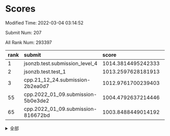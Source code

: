 # Scores

Modified Time: 2022-03-04 03:14:52

Submit Num: 207

All Rank Num: 293397

| rank |               submit               |       score        |       sigma        | pk_num |
| :--- | :--------------------------------- | :----------------- | :----------------- | :----- |
| 1    | jsonzb.test.submission_level_4     | 1014.3814495242333 | 0.8363477206375146 | 5669   |
| 2    | jsonzb.test.test_1                 | 1013.2597628181913 | 0.80448627555711   | 5666   |
| 3    | cpp.21_12_24.submission-2b2ea0d7   | 1012.9761700239403 | 0.7964910563636874 | 5673   |
| 55   | cpp.2022_01_09.submission-5b0e3de2 | 1004.4792637214446 | 0.7208921412725552 | 5670   |
| 65   | cpp.2022_01_09.submission-816672bd | 1003.8488449014192 | 0.7063691974998909 | 5669   |


<details>
<summary>全部</summary>

| rank |                 submit                 |       score        |       sigma        | pk_num |
| :--- | :------------------------------------- | :----------------- | :----------------- | :----- |
| 1    | jsonzb.test.submission_level_4         | 1014.3814495242333 | 0.8363477206375146 | 5669   |
| 2    | jsonzb.test.test_1                     | 1013.2597628181913 | 0.80448627555711   | 5666   |
| 3    | cpp.21_12_24.submission-2b2ea0d7       | 1012.9761700239403 | 0.7964910563636874 | 5673   |
| 4    | gobigger.level_3.submission_level_3_29 | 1011.6911332048144 | 0.7739631531424603 | 5676   |
| 5    | gobigger.level_3.submission_level_3_35 | 1011.5320938133054 | 0.7919261791371915 | 5671   |
| 6    | gobigger.level_3.submission_level_3_38 | 1011.2671383962032 | 0.7627879621817897 | 5669   |
| 7    | gobigger.level_3.submission_level_3_14 | 1011.1826919290648 | 0.7597382054378075 | 5672   |
| 8    | gobigger.level_3.submission_level_3_47 | 1011.06746972692   | 0.7546050780767842 | 5665   |
| 9    | gobigger.level_3.submission_level_3_49 | 1011.027772146637  | 0.7583902877783154 | 5669   |
| 10   | gobigger.level_3.submission_level_3_3  | 1011.0063442706648 | 0.7773037617452272 | 5669   |
| 11   | gobigger.level_3.submission_level_3_2  | 1010.8509912476625 | 0.795524925471248  | 5676   |
| 12   | gobigger.level_3.submission_level_3_42 | 1010.7349094613508 | 0.751781412233788  | 5670   |
| 13   | gobigger.level_3.submission_level_3_18 | 1010.7271423005417 | 0.7553991670570162 | 5666   |
| 14   | gobigger.level_3.submission_level_3_4  | 1010.6655367668892 | 0.7496368356083857 | 5668   |
| 15   | gobigger.level_3.submission_level_3_31 | 1010.5584123455784 | 0.7689470622250897 | 5674   |
| 16   | gobigger.level_3.submission_level_3_8  | 1010.5526317211823 | 0.7553308760964529 | 5669   |
| 17   | gobigger.level_3.submission_level_3_10 | 1010.425452388204  | 0.7725076295920654 | 5670   |
| 18   | gobigger.level_3.submission_level_3_12 | 1010.4245047410135 | 0.7701729877680338 | 5668   |
| 19   | gobigger.level_3.submission_level_3_15 | 1010.4125756573086 | 0.7726469034546039 | 5668   |
| 20   | gobigger.level_3.submission_level_3_9  | 1010.4067098243206 | 0.783051660353892  | 5672   |
| 21   | gobigger.level_3.submission_level_3_17 | 1010.3480485977165 | 0.7507175066337406 | 5668   |
| 22   | gobigger.level_3.submission_level_3_0  | 1010.2864281381167 | 0.7689425937432935 | 5668   |
| 23   | gobigger.level_3.submission_level_3_36 | 1010.2751805169783 | 0.7617735600319193 | 5668   |
| 24   | gobigger.level_3.submission_level_3_28 | 1010.2729003426477 | 0.7553726672711327 | 5667   |
| 25   | gobigger.level_3.submission_level_3_19 | 1010.2201604642266 | 0.7517087243500494 | 5665   |
| 26   | gobigger.level_3.submission_level_3_30 | 1010.2147139879826 | 0.7655767088908297 | 5668   |
| 27   | gobigger.level_3.submission_level_3_39 | 1010.170754552881  | 0.768665014502446  | 5668   |
| 28   | gobigger.level_3.submission_level_3_16 | 1010.0887899208756 | 0.7617782653306411 | 5670   |
| 29   | gobigger.level_3.submission_level_3_40 | 1010.0119921447392 | 0.7870220390886927 | 5672   |
| 30   | gobigger.level_3.submission_level_3_46 | 1009.9549100734741 | 0.7706541797259376 | 5674   |
| 31   | gobigger.level_3.submission_level_3_26 | 1009.9486065516269 | 0.7632458148449835 | 5671   |
| 32   | gobigger.level_3.submission_level_3_41 | 1009.9341115028375 | 0.7608872393090159 | 5665   |
| 33   | gobigger.level_3.submission_level_3_27 | 1009.9285931411853 | 0.7498541225215387 | 5669   |
| 34   | gobigger.level_3.submission_level_3_37 | 1009.8897331184071 | 0.7478932537735188 | 5673   |
| 35   | gobigger.level_3.submission_level_3_20 | 1009.8562085187666 | 0.749863971239909  | 5673   |
| 36   | gobigger.level_3.submission_level_3_5  | 1009.8378749837156 | 0.7633905924893855 | 5667   |
| 37   | gobigger.level_3.submission_level_3_7  | 1009.7695736447241 | 0.7483348245713137 | 5676   |
| 38   | gobigger.level_3.submission_level_3_1  | 1009.7249819270725 | 0.7653746116942197 | 5665   |
| 39   | gobigger.level_3.submission_level_3_6  | 1009.6854086371376 | 0.747427945833322  | 5671   |
| 40   | gobigger.level_3.submission_level_3_45 | 1009.673415208972  | 0.7636150458382035 | 5668   |
| 41   | gobigger.level_3.submission_level_3_32 | 1009.6333142845479 | 0.7501155870582711 | 5671   |
| 42   | gobigger.level_3.submission_level_3_43 | 1009.5076205162904 | 0.7789452947448661 | 5671   |
| 43   | gobigger.level_3.submission_level_3_25 | 1009.4072190613002 | 0.7570209423333671 | 5668   |
| 44   | gobigger.level_3.submission_level_3_11 | 1009.3368085845232 | 0.7606174932497041 | 5673   |
| 45   | gobigger.level_3.submission_level_3_44 | 1009.3127825086764 | 0.7454422985864638 | 5670   |
| 46   | gobigger.level_3.submission_level_3_13 | 1009.2920500861236 | 0.7603533327773053 | 5666   |
| 47   | gobigger.level_3.submission_level_3_33 | 1009.2265021655688 | 0.7712620025768676 | 5672   |
| 48   | gobigger.level_3.submission_level_3_34 | 1009.1700718277427 | 0.7441356078756027 | 5670   |
| 49   | gobigger.level_3.submission_level_3_24 | 1009.0200945798288 | 0.7540094423092513 | 5667   |
| 50   | gobigger.level_3.submission_level_3_22 | 1009.0072132779868 | 0.7451503824046509 | 5670   |
| 51   | gobigger.level_3.submission_level_3_48 | 1008.8386569116204 | 0.7571698537210303 | 5669   |
| 52   | gobigger.level_3.submission_level_3_21 | 1008.7715236620201 | 0.7721139910436182 | 5666   |
| 53   | gobigger.level_3.submission_level_3_23 | 1007.1232555282157 | 0.7472753609197305 | 5673   |
| 54   | gobigger.level_1.submission_level_1_3  | 1004.9427526320358 | 0.7327107388648841 | 5665   |
| 55   | cpp.2022_01_09.submission-5b0e3de2     | 1004.4792637214446 | 0.7208921412725552 | 5670   |
| 56   | gobigger.level_1.submission_level_1_4  | 1004.3633045333975 | 0.7266236042252596 | 5668   |
| 57   | gobigger.level_1.submission_level_1_24 | 1004.3487936242012 | 0.725931096946357  | 5671   |
| 58   | gobigger.level_1.submission_level_1_38 | 1004.2393185697744 | 0.7172237745522636 | 5671   |
| 59   | gobigger.level_1.submission_level_1_11 | 1004.2007009407037 | 0.7241798846798707 | 5667   |
| 60   | gobigger.level_1.submission_level_1_16 | 1004.1672485209914 | 0.7146170864671464 | 5673   |
| 61   | gobigger.level_1.submission_level_1_12 | 1004.1470914027517 | 0.7322278137375758 | 5665   |
| 62   | gobigger.level_1.submission_level_1_19 | 1004.0549186346653 | 0.7226685516955177 | 5672   |
| 63   | gobigger.level_1.submission_level_1_8  | 1003.9345776251995 | 0.722484396482778  | 5670   |
| 64   | gobigger.level_1.submission_level_1_47 | 1003.8497419215857 | 0.7265215242706266 | 5670   |
| 65   | cpp.2022_01_09.submission-816672bd     | 1003.8488449014192 | 0.7063691974998909 | 5669   |
| 66   | gobigger.level_1.submission_level_1_27 | 1003.7079389478369 | 0.7138217281753935 | 5670   |
| 67   | gobigger.level_1.submission_level_1_13 | 1003.6989979750956 | 0.722633354527217  | 5675   |
| 68   | gobigger.level_1.submission_level_1_9  | 1003.6983525203591 | 0.7134296791318517 | 5666   |
| 69   | gobigger.level_1.submission_level_1_35 | 1003.644976805826  | 0.7074263907858283 | 5668   |
| 70   | gobigger.level_1.submission_level_1_20 | 1003.6328136689874 | 0.7190588378182454 | 5675   |
| 71   | gobigger.level_1.submission_level_1_29 | 1003.5321971100585 | 0.7163071992028203 | 5667   |
| 72   | gobigger.level_1.submission_level_1_0  | 1003.5292426550652 | 0.708921871941622  | 5668   |
| 73   | gobigger.level_1.submission_level_1_40 | 1003.4765096132058 | 0.7380327505931902 | 5670   |
| 74   | gobigger.level_1.submission_level_1_49 | 1003.4736627600817 | 0.7143125126289067 | 5668   |
| 75   | gobigger.level_1.submission_level_1_21 | 1003.4219143764839 | 0.7237444113935716 | 5670   |
| 76   | gobigger.level_1.submission_level_1_41 | 1003.3960490957472 | 0.7189581998142811 | 5671   |
| 77   | gobigger.level_1.submission_level_1_22 | 1003.3830337047157 | 0.7261971680128126 | 5669   |
| 78   | gobigger.level_1.submission_level_1_28 | 1003.3705945095321 | 0.7220118589635938 | 5668   |
| 79   | gobigger.level_1.submission_level_1_45 | 1003.3249468513774 | 0.7215456419111033 | 5665   |
| 80   | gobigger.level_1.submission_level_1_26 | 1003.2212935037574 | 0.7158800351391086 | 5674   |
| 81   | gobigger.level_1.submission_level_1_39 | 1003.2010633336888 | 0.7308911254770248 | 5670   |
| 82   | gobigger.level_1.submission_level_1_10 | 1003.17876226848   | 0.7307268094075154 | 5672   |
| 83   | gobigger.level_1.submission_level_1_43 | 1003.1716925133743 | 0.7170951378316188 | 5668   |
| 84   | gobigger.level_1.submission_level_1_46 | 1003.1517658284366 | 0.7225329587472263 | 5668   |
| 85   | gobigger.level_1.submission_level_1_5  | 1003.1252518899265 | 0.7260310027734169 | 5670   |
| 86   | gobigger.level_1.submission_level_1_7  | 1003.1015501789522 | 0.7176506360188236 | 5664   |
| 87   | gobigger.level_1.submission_level_1_15 | 1003.0960805157349 | 0.7195502468792475 | 5669   |
| 88   | gobigger.level_1.submission_level_1_37 | 1003.086452534635  | 0.718486668286634  | 5673   |
| 89   | gobigger.level_1.submission_level_1_42 | 1003.0311267790979 | 0.7302437965377175 | 5667   |
| 90   | gobigger.level_1.submission_level_1_6  | 1002.9425407105632 | 0.702748861704916  | 5670   |
| 91   | gobigger.level_1.submission_level_1_34 | 1002.843895181577  | 0.6979887237324468 | 5672   |
| 92   | gobigger.level_1.submission_level_1_1  | 1002.8314759168037 | 0.7220170785212398 | 5667   |
| 93   | gobigger.level_1.submission_level_1_25 | 1002.8307347667592 | 0.7221625192426717 | 5661   |
| 94   | gobigger.level_1.submission_level_1_18 | 1002.786627131854  | 0.7248282175287771 | 5669   |
| 95   | gobigger.level_1.submission_level_1_2  | 1002.7490329035179 | 0.7164225040611507 | 5669   |
| 96   | gobigger.level_1.submission_level_1_31 | 1002.7209168543174 | 0.7167015611123282 | 5670   |
| 97   | gobigger.level_1.submission_level_1_32 | 1002.6745956779986 | 0.7183983388095858 | 5668   |
| 98   | gobigger.level_1.submission_level_1_14 | 1002.595950907152  | 0.7217014144044342 | 5660   |
| 99   | gobigger.level_1.submission_level_1_36 | 1002.5197072393037 | 0.7066543040294692 | 5667   |
| 100  | gobigger.level_1.submission_level_1_17 | 1002.3569241090422 | 0.7093855662953898 | 5669   |
| 101  | gobigger.level_1.submission_level_1_44 | 1002.3273758386787 | 0.7087461352356036 | 5673   |
| 102  | gobigger.level_1.submission_level_1_23 | 1002.2452176728425 | 0.7106423703830946 | 5667   |
| 103  | gobigger.level_1.submission_level_1_33 | 1002.2048227161398 | 0.7103326138615065 | 5667   |
| 104  | gobigger.level_1.submission_level_1_30 | 1001.9470901733514 | 0.7197352869093924 | 5663   |
| 105  | gobigger.level_1.submission_level_1_48 | 1001.7157033912781 | 0.7079353882806375 | 5674   |
| 106  | gobigger.random.submission_random_32   | 997.2258401193866  | 0.702369252229365  | 5674   |
| 107  | gobigger.random.submission_random_28   | 997.0248704357235  | 0.7089941047062703 | 5665   |
| 108  | gobigger.random.submission_random_27   | 996.9775612235019  | 0.7121575647973087 | 5666   |
| 109  | gobigger.random.submission_random_15   | 996.807983234044   | 0.7138205758027877 | 5670   |
| 110  | gobigger.random.submission_random_36   | 996.7598499456442  | 0.7084494951057567 | 5672   |
| 111  | gobigger.random.submission_random_5    | 996.7491739740394  | 0.7128962238810949 | 5673   |
| 112  | gobigger.random.submission_random_37   | 996.6974651335354  | 0.7153237360334807 | 5669   |
| 113  | gobigger.random.submission_random_35   | 996.6907790272871  | 0.7214101883959048 | 5671   |
| 114  | gobigger.random.submission_random_9    | 996.6031506354691  | 0.712427621238013  | 5669   |
| 115  | gobigger.random.submission_random_43   | 996.5331419395857  | 0.7129556489280261 | 5671   |
| 116  | gobigger.random.submission_random_40   | 996.5157154363021  | 0.7093548177865244 | 5670   |
| 117  | gobigger.random.submission_random_1    | 996.4594181830375  | 0.7106331110117367 | 5670   |
| 118  | gobigger.random.submission_random_11   | 996.4399477849023  | 0.7061797061947804 | 5667   |
| 119  | gobigger.random.submission_random_49   | 996.4215032846922  | 0.7043394988269812 | 5670   |
| 120  | gobigger.random.submission_random_4    | 996.4046593432462  | 0.7038131882382854 | 5668   |
| 121  | gobigger.random.submission_random_39   | 996.39196977366    | 0.7129440070681358 | 5670   |
| 122  | gobigger.random.submission_random_3    | 996.1935465968851  | 0.7119034932353624 | 5672   |
| 123  | gobigger.random.submission_random_13   | 996.139187870173   | 0.7062615741796519 | 5668   |
| 124  | gobigger.random.submission_random_19   | 996.1171910161798  | 0.7049389439346638 | 5664   |
| 125  | gobigger.random.submission_random_10   | 996.0513963434116  | 0.7113071415951021 | 5673   |
| 126  | gobigger.random.submission_random_26   | 996.048787091899   | 0.7052186676196344 | 5674   |
| 127  | gobigger.random.submission_random_30   | 996.0373946634363  | 0.7112514588196958 | 5670   |
| 128  | gobigger.random.submission_random_20   | 996.0345331357082  | 0.7059000615423912 | 5676   |
| 129  | gobigger.random.submission_random_17   | 996.0285431841158  | 0.7007637663350205 | 5669   |
| 130  | gobigger.random.submission_random_44   | 996.0147939406753  | 0.7089451194244261 | 5670   |
| 131  | gobigger.random.submission_random_14   | 995.9927677230601  | 0.7086664473636248 | 5667   |
| 132  | gobigger.random.submission_random_38   | 995.9908910525784  | 0.7178541312916973 | 5665   |
| 133  | gobigger.random.submission_random_8    | 995.9868053568352  | 0.7161472342823827 | 5672   |
| 134  | gobigger.random.submission_random_41   | 995.932987890776   | 0.7161416172928544 | 5671   |
| 135  | gobigger.random.submission_random_7    | 995.906681047244   | 0.7100317609529169 | 5674   |
| 136  | gobigger.random.submission_random_34   | 995.8463824160743  | 0.7234088695517098 | 5672   |
| 137  | gobigger.random.submission_random_48   | 995.815163003023   | 0.7276426986364666 | 5671   |
| 138  | gobigger.random.submission_random_16   | 995.7937429231046  | 0.7118357426993196 | 5670   |
| 139  | gobigger.random.submission_random_47   | 995.7016596562903  | 0.7071612433951268 | 5661   |
| 140  | gobigger.random.submission_random_33   | 995.6928359111771  | 0.7216160354259563 | 5677   |
| 141  | gobigger.random.submission_random_24   | 995.6470355055832  | 0.7094298864404229 | 5669   |
| 142  | gobigger.random.submission_random_25   | 995.5405326883607  | 0.6907000331716432 | 5667   |
| 143  | gobigger.random.submission_random_12   | 995.4759960559794  | 0.7080429393738387 | 5668   |
| 144  | gobigger.random.submission_random_46   | 995.4013352680299  | 0.702786217879113  | 5666   |
| 145  | gobigger.random.submission_random_45   | 995.3944892568727  | 0.726434592495326  | 5671   |
| 146  | gobigger.random.submission_random_31   | 995.3670005515536  | 0.717064831340215  | 5672   |
| 147  | gobigger.random.submission_random_23   | 995.3436434175375  | 0.7075760538955482 | 5672   |
| 148  | gobigger.random.submission_random_2    | 995.3425338374202  | 0.7132301710994106 | 5668   |
| 149  | gobigger.random.submission_random_21   | 995.185845879606   | 0.7173744915989815 | 5669   |
| 150  | gobigger.random.submission_random_6    | 995.1603121961734  | 0.7224181527036333 | 5664   |
| 151  | gobigger.random.submission_random_42   | 995.0662777337834  | 0.7080548192433729 | 5674   |
| 152  | gobigger.random.submission_random_22   | 994.9744301173006  | 0.740577992039081  | 5676   |
| 153  | gobigger.random.submission_random_18   | 994.7434327203476  | 0.7118910752749573 | 5668   |
| 154  | gobigger.random.submission_random_29   | 994.3256859587486  | 0.721382986392798  | 5666   |
| 155  | gobigger.level_2.submission_level_2_17 | 994.225051237753   | 0.7338510537843157 | 5667   |
| 156  | gobigger.random.submission_random_0    | 994.0271809450129  | 0.711163826056024  | 5671   |
| 157  | gobigger.level_2.submission_level_2_19 | 993.917515814515   | 0.7255379053388281 | 5670   |
| 158  | gobigger.level_2.submission_level_2_31 | 993.8936436188932  | 0.7379312320469976 | 5673   |
| 159  | gobigger.level_2.submission_level_2_37 | 993.6604848103403  | 0.7316258801997892 | 5670   |
| 160  | gobigger.level_2.submission_level_2_41 | 993.6066826707774  | 0.7394750633779619 | 5673   |
| 161  | gobigger.level_2.submission_level_2_28 | 993.5083818569033  | 0.7332762465771401 | 5670   |
| 162  | gobigger.level_2.submission_level_2_21 | 993.5039855318429  | 0.7316693805363046 | 5675   |
| 163  | gobigger.level_2.submission_level_2_0  | 993.4395372506269  | 0.7453019124417305 | 5674   |
| 164  | gobigger.level_2.submission_level_2_13 | 993.4366315818683  | 0.738315145929853  | 5668   |
| 165  | gobigger.level_2.submission_level_2_48 | 992.9718449170891  | 0.7399829369970196 | 5672   |
| 166  | gobigger.level_2.submission_level_2_45 | 992.8894332890654  | 0.729268773124367  | 5670   |
| 167  | gobigger.level_2.submission_level_2_35 | 992.8854273518314  | 0.7248873801653948 | 5672   |
| 168  | gobigger.level_2.submission_level_2_38 | 992.8529168157334  | 0.7389605531633197 | 5672   |
| 169  | gobigger.level_2.submission_level_2_30 | 992.8497611099099  | 0.7426326842527881 | 5666   |
| 170  | gobigger.level_2.submission_level_2_29 | 992.7672854151426  | 0.7331395156496867 | 5674   |
| 171  | gobigger.level_2.submission_level_2_11 | 992.679699100005   | 0.7552281590139638 | 5671   |
| 172  | gobigger.level_2.submission_level_2_24 | 992.6273463570923  | 0.7366765409117785 | 5674   |
| 173  | gobigger.level_2.submission_level_2_1  | 992.6215182218646  | 0.7482331125816624 | 5670   |
| 174  | gobigger.level_2.submission_level_2_15 | 992.5501719592702  | 0.7361614259330306 | 5663   |
| 175  | gobigger.level_2.submission_level_2_18 | 992.5104654142106  | 0.7387932250559074 | 5672   |
| 176  | gobigger.level_2.submission_level_2_39 | 992.5082896579293  | 0.7528261128994886 | 5667   |
| 177  | gobigger.level_2.submission_level_2_36 | 992.4488895258448  | 0.7368914588792373 | 5665   |
| 178  | gobigger.level_2.submission_level_2_12 | 992.307093354415   | 0.7361098633826967 | 5671   |
| 179  | gobigger.level_2.submission_level_2_25 | 992.3033840256612  | 0.7269075489041315 | 5670   |
| 180  | gobigger.level_2.submission_level_2_40 | 992.0508653710414  | 0.7437842512483906 | 5670   |
| 181  | gobigger.level_2.submission_level_2_32 | 991.9787339146144  | 0.7559303878421774 | 5671   |
| 182  | gobigger.level_2.submission_level_2_23 | 991.9453162745103  | 0.7349163638717287 | 5676   |
| 183  | gobigger.level_2.submission_level_2_7  | 991.5244781623225  | 0.7670001466315285 | 5670   |
| 184  | gobigger.level_2.submission_level_2_27 | 991.4072308349647  | 0.7504054920309303 | 5664   |
| 185  | gobigger.level_2.submission_level_2_22 | 991.3793946238766  | 0.7790419347699965 | 5666   |
| 186  | gobigger.level_2.submission_level_2_3  | 991.3307836212462  | 0.7623970763337998 | 5664   |
| 187  | gobigger.level_2.submission_level_2_44 | 991.2851404232779  | 0.7652406070181975 | 5674   |
| 188  | gobigger.level_2.submission_level_2_46 | 991.2748501262888  | 0.739622907210999  | 5670   |
| 189  | gobigger.level_2.submission_level_2_47 | 991.2553853863426  | 0.768384795705648  | 5671   |
| 190  | gobigger.level_2.submission_level_2_49 | 991.2512844276039  | 0.7546777018903017 | 5670   |
| 191  | gobigger.level_2.submission_level_2_34 | 991.2413694119198  | 0.7742378433814606 | 5668   |
| 192  | gobigger.level_2.submission_level_2_2  | 991.2135583691855  | 0.7568979590628638 | 5669   |
| 193  | gobigger.level_2.submission_level_2_16 | 991.1857737179282  | 0.7935026692090045 | 5672   |
| 194  | gobigger.level_2.submission_level_2_26 | 991.156754211205   | 0.7462713302799809 | 5669   |
| 195  | gobigger.level_2.submission_level_2_33 | 991.1356932267217  | 0.7424402223418698 | 5668   |
| 196  | gobigger.level_2.submission_level_2_4  | 991.1331445431067  | 0.76113919194637   | 5669   |
| 197  | gobigger.level_2.submission_level_2_14 | 991.0033628222449  | 0.7627268835799791 | 5660   |
| 198  | gobigger.level_2.submission_level_2_5  | 990.9291236573846  | 0.7649735048001749 | 5667   |
| 199  | gobigger.level_2.submission_level_2_9  | 990.9008147229346  | 0.7707294585694404 | 5666   |
| 200  | gobigger.level_2.submission_level_2_20 | 990.772831570263   | 0.7532331987282224 | 5672   |
| 201  | gobigger.level_2.submission_level_2_43 | 990.6168530964333  | 0.7679170481560272 | 5668   |
| 202  | gobigger.level_2.submission_level_2_42 | 990.5256341233577  | 0.7387211820024217 | 5669   |
| 203  | gobigger.level_2.submission_level_2_6  | 990.3167068053301  | 0.7456830541974244 | 5668   |
| 204  | gobigger.level_2.submission_level_2_8  | 990.2512393242558  | 0.7543261343846273 | 5676   |
| 205  | gobigger.level_2.submission_level_2_10 | 989.1265854505189  | 0.8010345525346678 | 5666   |
| 206  | gobigger.none.submission_none_0        | 979.4553262942693  | 1.2048224291850147 | 5670   |
| 207  | gobigger.none.submission_none_1        | 975.7168707429408  | 1.501956921818756  | 5673   |

</details>